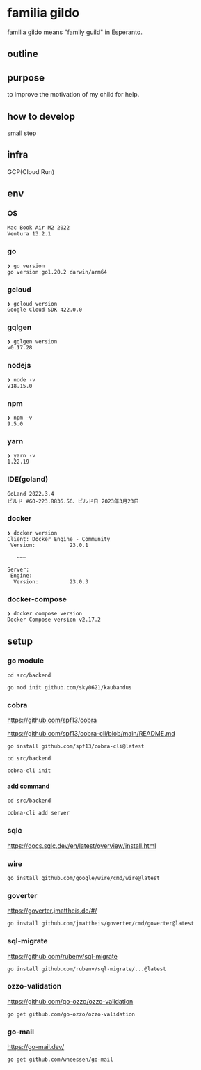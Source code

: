 # familia gildo
familia gildo means "family guild" in Esperanto.

## outline


## purpose
to improve the motivation of my child for help.

## how to develop
small step

## infra
GCP(Cloud Run)

## env

### OS

```
Mac Book Air M2 2022
Ventura 13.2.1
```

### go
```
❯ go version                     
go version go1.20.2 darwin/arm64
```

### gcloud
```
❯ gcloud version
Google Cloud SDK 422.0.0
```

### gqlgen
```
❯ gqlgen version        
v0.17.28
```

### nodejs
```
❯ node -v
v18.15.0
```

### npm
```
❯ npm -v 
9.5.0
```

### yarn
```
❯ yarn -v
1.22.19
```

### IDE(goland)
```
GoLand 2022.3.4
ビルド #GO-223.8836.56、ビルド日 2023年3月23日
```

### docker
```
❯ docker version
Client: Docker Engine - Community
 Version:           23.0.1
 
   ~~~

Server:
 Engine:
  Version:          23.0.3

```

### docker-compose
```
❯ docker compose version
Docker Compose version v2.17.2
```

## setup

### go module

```
cd src/backend
```

```
go mod init github.com/sky0621/kaubandus
```

### cobra

https://github.com/spf13/cobra

https://github.com/spf13/cobra-cli/blob/main/README.md

```
go install github.com/spf13/cobra-cli@latest
```

```
cd src/backend
```

```
cobra-cli init
```

#### add command

```
cd src/backend
```

```
cobra-cli add server
```

### sqlc

https://docs.sqlc.dev/en/latest/overview/install.html

### wire

```
go install github.com/google/wire/cmd/wire@latest
```

### goverter

https://goverter.jmattheis.de/#/

```
go install github.com/jmattheis/goverter/cmd/goverter@latest
```

### sql-migrate

https://github.com/rubenv/sql-migrate

```
go install github.com/rubenv/sql-migrate/...@latest
```

### ozzo-validation

https://github.com/go-ozzo/ozzo-validation

```
go get github.com/go-ozzo/ozzo-validation
```

### go-mail

https://go-mail.dev/

```
go get github.com/wneessen/go-mail
```
